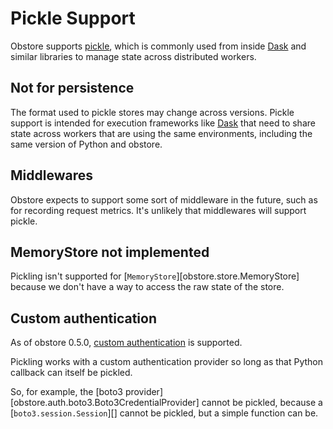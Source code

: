 # Pickle Support

Obstore supports [pickle](https://docs.python.org/3/library/pickle.html), which is commonly used from inside [Dask](https://www.dask.org/) and similar libraries to manage state across distributed workers.

## Not for persistence

The format used to pickle stores may change across versions. Pickle support is intended for execution frameworks like [Dask](https://www.dask.org/) that need to share state across workers that are using the same environments, including the same version of Python and obstore.

## Middlewares

Obstore expects to support some sort of middleware in the future, such as for recording request metrics. It's unlikely that middlewares will support pickle.

## MemoryStore not implemented

Pickling isn't supported for [`MemoryStore`][obstore.store.MemoryStore] because we don't have a way to access the raw state of the store.

## Custom authentication

As of obstore 0.5.0, [custom authentication](../authentication.md#custom-authentication) is supported.

Pickling works with a custom authentication provider so long as that Python callback can itself be pickled.

So, for example, the [boto3 provider][obstore.auth.boto3.Boto3CredentialProvider] cannot be pickled, because a [`boto3.session.Session`][] cannot be pickled, but a simple function can be.
